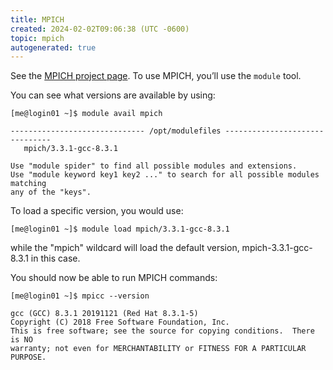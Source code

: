 ```yaml
---
title: MPICH
created: 2024-02-02T09:06:38 (UTC -0600)
topic: mpich
autogenerated: true
---
```

<!-- This file was automatically generated. To edit, modify software_packages.yml . -->
See the [MPICH project page](https://www.mpich.org/). To use MPICH, you’ll use the `module` tool.

You can see what versions are available by using:
```
[me@login01 ~]$ module avail mpich

------------------------------ /opt/modulefiles -------------------------------
   mpich/3.3.1-gcc-8.3.1

Use "module spider" to find all possible modules and extensions.
Use "module keyword key1 key2 ..." to search for all possible modules matching
any of the "keys".
```

To load a specific version, you would use:
```
[me@login01 ~]$ module load mpich/3.3.1-gcc-8.3.1
```

while the "mpich" wildcard will load the default version, mpich-3.3.1-gcc-8.3.1 in this case.

You should now be able to run MPICH commands:
```
[me@login01 ~]$ mpicc --version
```
```
gcc (GCC) 8.3.1 20191121 (Red Hat 8.3.1-5)
Copyright (C) 2018 Free Software Foundation, Inc.
This is free software; see the source for copying conditions.  There is NO
warranty; not even for MERCHANTABILITY or FITNESS FOR A PARTICULAR PURPOSE.
```
